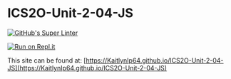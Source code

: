 # ICS2O-Unit-2-04-JS

[![GitHub's Super Linter](https://github.com/KaitlynIp64/ICS2O-Unit-2-04-JS/workflows/GitHub's%20Super%20Linter/badge.svg)](https://github.com/KaitlynIp64/ICS2O-Unit-2-04-JS/actions)

[![Run on Repl.it](https://repl.it/badge/github/KaitlynIp64/ICS2O-Unit-2-04-JS)](https://repl.it/github/KaitlynIp64/ICS2O-Unit-2-04-JS)

This site can be found at: [https://KaitlynIp64.github.io/ICS2O-Unit-2-04-JS](https://KaitlynIp64.github.io/ICS2O-Unit-2-04-JS)

